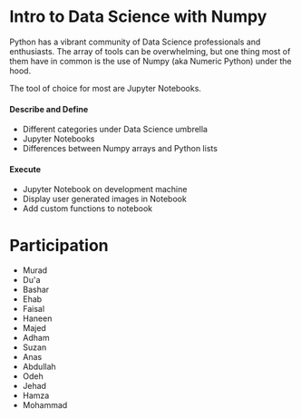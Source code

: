 # Intro to Data Science with Numpy

Python has a vibrant community of Data Science professionals and enthusiasts. The array of tools can be overwhelming, but one thing most of them have in common is the use of Numpy (aka Numeric Python) under the hood.

The tool of choice for most are Jupyter Notebooks.

#### Describe and Define

- Different categories under Data Science umbrella
- Jupyter Notebooks
- Differences between Numpy arrays and Python lists

#### Execute

- Jupyter Notebook on development machine
- Display user generated images in Notebook
- Add custom functions to notebook

# Participation
- Murad
- Du'a
- Bashar
- Ehab
- Faisal
- Haneen
- Majed 
- Adham
- Suzan
- Anas
- Abdullah
- Odeh
- Jehad
- Hamza
- Mohammad